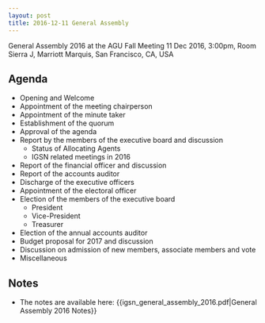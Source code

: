 ```yaml
---
layout: post
title: 2016-12-11 General Assembly
---
```


General Assembly 2016 at the AGU Fall Meeting
11 Dec 2016, 3:00pm, Room Sierra J, Marriott Marquis, San Francisco, CA, USA

## Agenda ##
  - Opening and Welcome
  - Appointment of the meeting chairperson
  - Appointment of the minute taker
  - Establishment of the quorum
  - Approval of the agenda
  - Report by the members of the executive board and discussion
      - Status of Allocating Agents
      - IGSN related meetings in 2016
  - Report of the financial officer and discussion
  - Report of the accounts auditor
  - Discharge of the executive officers
  - Appointment of the electoral officer
  - Election of the members of the executive board
     - President
     - Vice-President
     - Treasurer
  - Election of the annual accounts auditor
  - Budget proposal for 2017 and discussion
  - Discussion on admission of new members, associate members and vote
  - Miscellaneous



## Notes ##

  - The notes are available here: {{igsn_general_assembly_2016.pdf|General Assembly 2016 Notes}}
